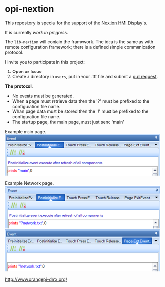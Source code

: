 # opi-nextion

This repository is special for the support of the [Nextion HMI Display](https://nextion.tech)'s.

It is currently *work in progress*.

The `lib-nextion` will contain the framework. The idea is the same as with remote configuration framework; there is a defined simple communication protocol.

I invite you to participate in this project:

1. Open an Issue
2. Create a directory in `users`, put in your .tft file and submit a [pull request](https://help.github.com/en/articles/about-pull-requests).

**The protocol**.

* No events must be generated.
* When a page must retrieve data then the '?' must be prefixed to the configuration file name.
* Whan page data must be stored then the '!' must be prefixed to the configuration file name.
* The startup page, the main page, must just send 'main'

Example main page.
</br>
![Example main page](images/main.png)

Example Network page.
</br>
![Example main page](images/get.png)
</br>
![Example main page](images/save.png)

http://www.orangepi-dmx.org/
